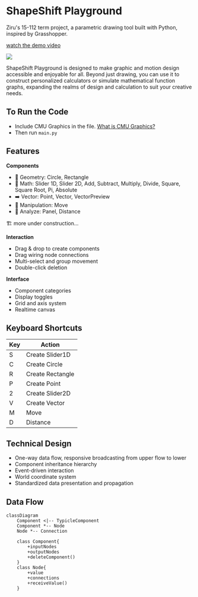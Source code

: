 # ShapeShift Playground

Ziru's 15-112 term project, a parametric drawing tool built with Python, inspired by Grasshopper.


[watch the demo video](https://youtu.be/oNAjPMg67CY?feature=shared)

![](https://i.111666.best/image/p96Kvu1daMIQ4ewtHT2CRt.png)

ShapeShift Playground is designed to make graphic and motion design accessible and enjoyable for all. Beyond just drawing, you can use it to construct personalized calculators or simulate mathematical function graphs, expanding the realms of design and calculation to suit your creative needs.

## To Run the Code
- Include CMU Graphics in the file. [What is CMU Graphics?](https://academy.cs.cmu.edu/desktop)
- Then run `main.py`


## Features

**Components**
- 🔷 Geometry: Circle, Rectangle
- 🔢 Math: Slider 1D, Slider 2D, Add, Subtract, Multiply, Divide, Square, Square Root, Pi, Absolute
- ➡️ Vector: Point, Vector, VectorPreview
- 🔄 Manipulation: Move
- 🧐 Analyze: Panel, Distance

🏗 more under construction...

**Interaction**
- Drag & drop to create components
- Drag wiring node connections
- Multi-select and group movement
- Double-click deletion

**Interface**
- Component categories
- Display toggles
- Grid and axis system
- Realtime canvas

## Keyboard Shortcuts
| Key | Action                  |
|-----|-------------------------|
| S   | Create Slider1D         |
| C   | Create Circle           |
| R   | Create Rectangle        |
| P   | Create Point            |
| 2   | Create Slider2D         |
| V   | Create Vector           |
| M   | Move                    |
| D   | Distance                |


## Technical Design
- One-way data flow, responsive broadcasting from upper flow to lower
- Component inheritance hierarchy
- Event-driven interaction
- World coordinate system
- Standardized data presentation and propagation

## Data Flow
```mermaid
classDiagram
    Component <|-- TypicleComponent
    Component *-- Node
    Node *-- Connection
    
    class Component{
        +inputNodes
        +outputNodes
        +deleteComponent()
    }
    class Node{
        +value
        +connections
        +receiveValue()
    }
```
